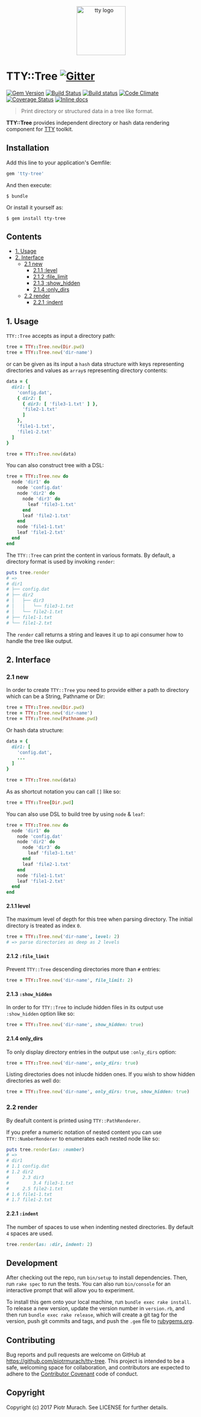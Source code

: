 <div align="center">
  <a href="https://piotrmurach.github.io/tty" target="_blank"><img width="130" src="https://cdn.rawgit.com/piotrmurach/tty/master/images/tty.png" alt="tty logo" /></a>
</div>

# TTY::Tree [![Gitter](https://badges.gitter.im/Join%20Chat.svg)][gitter]

[![Gem Version](https://badge.fury.io/rb/tty-tree.svg)][gem]
[![Build Status](https://secure.travis-ci.org/piotrmurach/tty-tree.svg?branch=master)][travis]
[![Build status](https://ci.appveyor.com/api/projects/status/q3s4gagj8xnospw4?svg=true)][appveyor]
[![Code Climate](https://codeclimate.com/github/piotrmurach/tty-tree/badges/gpa.svg)][codeclimate]
[![Coverage Status](https://coveralls.io/repos/github/piotrmurach/tty-tree/badge.svg)][coverage]
[![Inline docs](http://inch-ci.org/github/piotrmurach/tty-tree.svg?branch=master)][inchpages]

[gitter]: https://gitter.im/piotrmurach/tty
[gem]: http://badge.fury.io/rb/tty-tree
[travis]: http://travis-ci.org/piotrmurach/tty-tree
[appveyor]: https://ci.appveyor.com/project/piotrmurach/tty-tree
[codeclimate]: https://codeclimate.com/github/piotrmurach/tty-tree
[coverage]: https://coveralls.io/github/piotrmurach/tty-tree
[inchpages]: http://inch-ci.org/github/piotrmurach/tty-tree

> Print directory or structured data in a tree like format.

**TTY::Tree** provides independent directory or hash data rendering component for [TTY](https://github.com/piotrmurach/tty) toolkit.

## Installation

Add this line to your application's Gemfile:

```ruby
gem 'tty-tree'
```

And then execute:

    $ bundle

Or install it yourself as:

    $ gem install tty-tree

## Contents

* [1. Usage](#1-usage)
* [2. Interface](#2-interface)
  * [2.1 new](#21-new)
    * [2.1.1 :level](#211-level)
    * [2.1.2 :file_limit](#212-file_limit)
    * [2.1.3 :show_hidden](#213-show_hidden)
    * [2.1.4 :only_dirs](#214-only_dirs)
  * [2.2 render](#22-render)
    * [2.2.1 :indent](#221-indent)

## 1. Usage

`TTY::Tree` accepts as input a directory path:

```ruby
tree = TTY::Tree.new(Dir.pwd)
tree = TTY::Tree.new('dir-name')
```

or can be given as its input a `hash` data structure with keys representing directories and values as `array`s representing directory contents:

```ruby
data = {
  dir1: [
    'config.dat',
    { dir2: [
      { dir3: [ 'file3-1.txt' ] },
      'file2-1.txt'
      ]
    },
    'file1-1.txt',
    'file1-2.txt'
  ]
}

tree = TTY::Tree.new(data)
```

You can also construct tree with a DSL:

```ruby
tree = TTY::Tree.new do
  node 'dir1' do
    node 'config.dat'
    node 'dir2' do
      node 'dir3' do
        leaf 'file3-1.txt'
      end
      leaf 'file2-1.txt'
    end
    node 'file1-1.txt'
    leaf 'file1-2.txt'
  end
end
```

The `TTY::Tree` can print the content in various formats. By default, a directory format is used by invoking `render`:

```ruby
puts tree.render
# =>
# dir1
# ├── config.dat
# ├── dir2
# │   ├── dir3
# │   │   └── file3-1.txt
# │   └── file2-1.txt
# ├── file1-1.txt
# └── file1-2.txt
```

The `render` call returns a string and leaves it up to api consumer how to handle the tree like output.

## 2. Interface

### 2.1 new

In order to create `TTY::Tree` you need to provide either a path to directory which can be a String, Pathname or Dir:

```ruby
tree = TTY::Tree.new(Dir.pwd)
tree = TTY::Tree.new('dir-name')
tree = TTY::Tree.new(Pathname.pwd)
```

Or hash data structure:

```ruby
data = {
  dir1: [
    'config.dat',
    ...
  ]
}

tree = TTY::Tree.new(data)
```

As as shortcut notation you can call `[]` like so:

```ruby
tree = TTY::Tree[Dir.pwd]
```

You can also use DSL to build tree by using `node` & `leaf`:

```ruby
tree = TTY::Tree.new do
  node 'dir1' do
    node 'config.dat'
    node 'dir2' do
      node 'dir3' do
        leaf 'file3-1.txt'
      end
      leaf 'file2-1.txt'
    end
    node 'file1-1.txt'
    leaf 'file1-2.txt'
  end
end
```

#### 2.1.1 level

The maximum level of depth for this tree when parsing directory. The initial directory is treated as index `0`.

```ruby
tree = TTY::Tree.new('dir-name', level: 2)
# => parse directories as deep as 2 levels
```

#### 2.1.2 `:file_limit`

Prevent `TTY::Tree` descending directories more than `#` entries:

```ruby
tree = TTY::Tree.new('dir-name', file_limit: 2)
```

#### 2.1.3 `:show_hidden`

In order to for `TTY::Tree` to include hidden files in its output use `:show_hidden` option like so:

```ruby
tree = TTY::Tree.new('dir-name', show_hidden: true)
```

#### 2.1.4 only_dirs

To only display directory entries in the output use `:only_dirs` option:

```ruby
tree = TTY::Tree.new('dir-name', only_dirs: true)
```

Listing directories does not inlucde hidden ones. If you wish to show hidden directories as well do:

```ruby
tree = TTY::Tree.new('dir-name', only_dirs: true, show_hidden: true)
```

### 2.2 render

By deafult content is printed using `TTY::PathRenderer`.

If you prefer a numeric notation of nested content you can use `TTY::NumberRenderer` to enumerates each nested node like so:

```ruby
puts tree.render(as: :number)
# =>
# dir1
# 1.1 config.dat
# 1.2 dir2
#     2.3 dir3
#         3.4 file3-1.txt
#     2.5 file2-1.txt
# 1.6 file1-1.txt
# 1.7 file1-2.txt
```

#### 2.2.1 `:indent`

The number of spaces to use when indenting nested directories. By default `4` spaces are used.

```ruby
tree.render(as: :dir, indent: 2)
```

## Development

After checking out the repo, run `bin/setup` to install dependencies. Then, run `rake spec` to run the tests. You can also run `bin/console` for an interactive prompt that will allow you to experiment.

To install this gem onto your local machine, run `bundle exec rake install`. To release a new version, update the version number in `version.rb`, and then run `bundle exec rake release`, which will create a git tag for the version, push git commits and tags, and push the `.gem` file to [rubygems.org](https://rubygems.org).

## Contributing

Bug reports and pull requests are welcome on GitHub at https://github.com/piotrmurach/tty-tree. This project is intended to be a safe, welcoming space for collaboration, and contributors are expected to adhere to the [Contributor Covenant](http://contributor-covenant.org) code of conduct.

## Copyright

Copyright (c) 2017 Piotr Murach. See LICENSE for further details.
